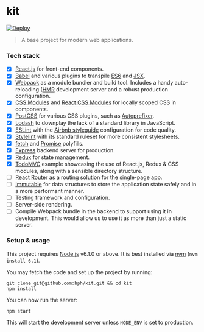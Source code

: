 # kit

[![Deploy](https://www.herokucdn.com/deploy/button.svg)](https://heroku.com/deploy)

> A base project for modern web applications.

### Tech stack

- [x] [React.js](https://facebook.github.io/react/) for front-end components.
- [x] [Babel](http://babeljs.io/docs/plugins/) and various plugins to transpile
  [ES6](https://github.com/lukehoban/es6features) and
  [JSX](https://facebook.github.io/react/docs/jsx-in-depth.html).
- [x] [Webpack](https://webpack.github.io/) as a module bundler and build tool.
  Includes a handy auto-reloading
  ([HMR](https://webpack.github.io/docs/hot-module-replacement-with-webpack.html)
  development server and a robust production configuration.
- [x] [CSS Modules](https://github.com/css-modules/css-modules) and
  [React CSS Modules](https://github.com/gajus/react-css-modules) for locally
  scoped CSS in components.
- [x] [PostCSS](http://postcss.org/) for various CSS plugins, such as
  [Autoprefixer](https://github.com/postcss/autoprefixer).
- [x] [Lodash](https://lodash.com/) to downplay the lack of a standard library in
  JavaScript.
- [x] [ESLint](http://eslint.org/) with the [Airbnb
  styleguide](https://github.com/airbnb/javascript) configuration for code
  quality.
- [x] [Stylelint](http://stylelint.io/) with its standard ruleset for more
  consistent stylesheets.
- [x] [fetch](https://github.com/github/fetch) and
  [Promise](https://github.com/stefanpenner/es6-promise) polyfills.
- [x] [Express](http://expressjs.com/) backend server for production.
- [x] [Redux](http://redux.js.org/) for state management.
- [x] [TodoMVC](http://todomvc.com/) example showcasing the use of React.js,
  Redux & CSS modules, along with a sensible directory structure.
- [ ] [React Router](https://github.com/reactjs/react-router) as a routing solution
  for the single-page app.
- [ ] [Immutable](https://facebook.github.io/immutable-js/) for data structures
  to store the application state safely and in a more performant manner.
- [ ] Testing framework and configuration.
- [ ] Server-side rendering.
- [ ] Compile Webpack bundle in the backend to support using it in development.
  This would allow us to use it as more than just a static server.

### Setup & usage

This project requires [Node.js](https://nodejs.org/en/) v6.1.0 or above. It is
best installed via [nvm](https://github.com/creationix/nvm) (`nvm install
6.1`).

You may fetch the code and set up the project by running:

    git clone git@github.com:hph/kit.git && cd kit
    npm install

You can now run the server:

    npm start

This will start the development server unless `NODE_ENV` is set to production.
